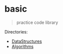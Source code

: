# basic

> practice code library

Directories:
- [DataStructures](https://github.com/evilVito/basic/tree/master/DataStructures)
- [Algorithms](https://github.com/evilVito/basic/tree/master/Algorithms) 	 

 	 
